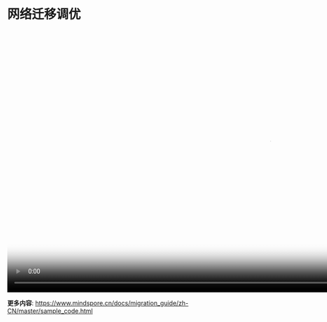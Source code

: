 # 网络迁移调优

[comment]: <> (本文档中包含手把手系列视频，码云Gitee不支持展示，请于官方网站对应教程中查看)

<video id="video8" autoplay controls width="1200px" height="600px" poster="https://mindspore-website.obs.cn-north-4.myhuaweicloud.com/teaching_video/cover/%E6%89%8B%E6%8A%8A%E6%89%8B%E7%B3%BB%E5%88%97/%E7%BD%91%E7%BB%9C%E8%BF%81%E7%A7%BB%E8%B0%83%E4%BC%98%20%E8%AF%A6%E6%83%85%E9%A1%B5.png">
<source id="mp48" src="https://mindspore-website.obs.cn-north-4.myhuaweicloud.com/teaching_video/video/%E7%BD%91%E7%BB%9C%E8%BF%81%E7%A7%BB%E8%B0%83%E4%BC%98.mp4" type="video/mp4">
</video>

**更多内容**: <https://www.mindspore.cn/docs/migration_guide/zh-CN/master/sample_code.html>